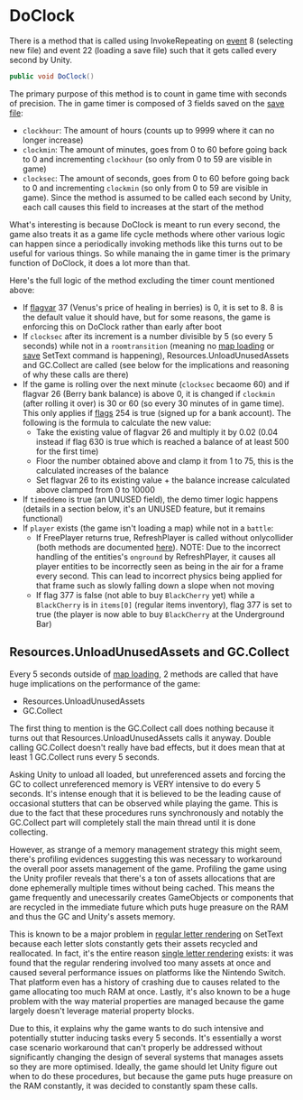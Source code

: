 # DoClock
There is a method that is called using InvokeRepeating on [event](../Enums%20and%20IDs/Events.md) 8 (selecting new file) and event 22 (loading a save file) such that it gets called every second by Unity.

```cs
public void DoClock()
```
The primary purpose of this method is to count in game time with seconds of precision. The  in game timer is composed of 3 fields saved on the [save file](../External%20data%20format/Save%20File.md):

- `clockhour`: The amount of hours (counts up to 9999 where it can no longer increase)
- `clockmin`: The amount of minutes, goes from 0 to 60 before going back to 0 and incrementing `clockhour` (so only from 0 to 59 are visible in game)
- `clocksec`: The amount of seconds, goes from 0 to 60 before going back to 0 and incrementing `clockmin` (so only from 0 to 59 are visible in game). Since the method is assumed to be called each second by Unity, each call causes this field to increases at the start of the method

What's interesting is because DoClock is meant to run every second, the game also treats it as a game life cycle methods where other various logic can happen since a periodically invoking methods like this turns out to be useful for various things. So while manaing the in game timer is the primary function of DoClock, it does a lot more than that.

Here's the full logic of the method excluding the timer count mentioned above:

- If [flagvar](../Flags%20arrays/flagvar.md) 37 (Venus's price of healing in berries) is 0, it is set to 8. 8 is the default value it should have, but for some reasons, the game is enforcing this on DoClock rather than early after boot
- If `clocksec` after its increment is a number divisible by 5 (so every 5 seconds) while not in a `roomtransition` (meaning no [map loading](../MapControl/Map%20loading.md) or [save](../SetText/Individual%20commands/Save.md) SetText command is happening), Resources.UnloadUnusedAssets and GC.Collect are called (see below for the implications and reasoning of why these calls are there)
- If the game is rolling over the next minute (`clocksec` becaome 60) and if flagvar 26 (Berry bank balance) is above 0, it is changed if `clockmin` (after rolling it over) is 30 or 60 (so every 30 minutes of in game time). This only applies if [flags](../Flags%20arrays/flags.md) 254 is true (signed up for a bank account). The following is the formula to calculate the new value:
    - Take the existing value of flagvar 26 and multiply it by 0.02 (0.04 instead if flag 630 is true which is reached a balance of at least 500 for the first time)
    - Floor the number obtained above and clamp it from 1 to 75, this is the calculated increases of the balance
    - Set flagvar 26 to its existing value + the balance increase calculated above clamped from 0 to 10000
- If `timeddemo` is true (an UNUSED field), the demo timer logic happens (details in a section below, it's an UNUSED feature, but it remains functional)
- If `player` exists (the game isn't loading a map) while not in a `battle`:
    - If FreePlayer returns true, RefreshPlayer is called without onlycollider (both methods are documented [here](../General%20systems/Player%20party.md#other-party-utilities)). NOTE: Due to the incorrect handling of the entities's `onground` by RefreshPlayer, it causes all player entities to be incorrectly seen as being in the air for a frame every second. This can lead to incorrect physics being applied for that frame such as slowly falling down a slope when not moving 
    - If flag 377 is false (not able to buy `BlackCherry` yet) while a `BlackCherry` is in `items[0]` (regular items inventory), flag 377 is set to true (the player is now able to buy `BlackCherry` at the Underground Bar)

## Resources.UnloadUnusedAssets and GC.Collect
Every 5 seconds outside of [map loading](../MapControl/Map%20loading.md), 2 methods are called that have huge implications on the performance of the game:

- Resources.UnloadUnusedAssets
- GC.Collect

The first thing to mention is the GC.Collect call does nothing because it turns out that Resources.UnloadUnusedAssets calls it anyway. Double calling GC.Collect doesn't really have bad effects, but it does mean that at least 1 GC.Collect runs every 5 seconds.

Asking Unity to unload all loaded, but unreferenced assets and forcing the GC to collect unreferenced memory is VERY intensive to do every 5 seconds. It's intense enough that it is believed to be the leading cause of occasional stutters that can be observed while playing the game. This is due to the fact that these procedures runs synchronously and notably the GC.Collect part will completely stall the main thread until it is done collecting.

However, as strange of a memory management strategy this might seem, there's profiling evidences suggesting this was necessary to workaround the overall poor assets management of the game. Profiling the game using the Unity profiler reveals that there's a ton of assets allocations that are done ephemerally multiple times without being cached. This means the game frequently and unecessarily creates GameObjects or components that are recycled in the immediate future which puts huge preasure on the RAM and thus the GC and Unity's assets memory.

This is known to be a major problem in [regular letter rendering](../SetText/Letter%20Rendering%20Methods/Regular%20Letter%20Rendering.md) on SetText because each letter slots constantly gets their assets recycled and reallocated. In fact, it's the entire reason [single letter rendering](../SetText/Letter%20Rendering%20Methods/Single%20Letter%20Rendering.md) exists: it was found that the regular rendering involved too many assets at once and caused several performance issues on platforms like the Nintendo Switch. That platform even has a history of crashing due to causes related to the game allocating too much RAM at once. Lastly, it's also known to be a huge problem with the way material properties are managed because the game largely doesn't leverage material property blocks.

Due to this, it explains why the game wants to do such intensive and potentially stutter inducing tasks every 5 seconds. It's essentially a worst case scenario workaround that can't properly be addressed without significantly changing the design of several systems that manages assets so they are more optimised. Ideally, the game should let Unity figure out when to do these procedures, but because the game puts huge preasure on the RAM constantly, it was decided to constantly spam these calls.
